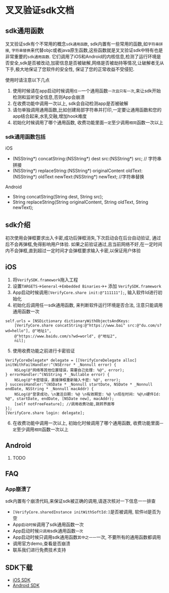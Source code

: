 # 叉叉验证sdk文档

## sdk通用函数
叉叉验证sdk有个不常用的概念`sdk通用函数`, sdk内置有一些常用的函数,如`字符串拼接`, `字符串替换`来代替objc或者java原生函数,这些函数就是叉叉验证sdk中特有也是非常重要的`sdk通用函数`. 它们调用了iOS和Android的内核信息,检测了运行环境是否安全,sdk是否被改动,加密信息是否被破解,网络是否被劫持等情况,让破解者无从下手,极大地保证了您软件的安全性, 保证了您的正常收益不受侵犯. 

使用时请注意以下几点
1. 使用时候请在app启动时候调用`任一`一个通用函数`一次且只有一次`,来让sdk开始检测和监听安全信息,否则App会崩溃
2. 在收费功能中调用一次以上, sdk会自动检测app是否被破解
3. 请勿单独调用通用函数,比如创建局部字符串并打印,一定要让通用函数和您的app结合起来,水乳交融,增加hook难度
4. 初始化时候调用了哪个通用函数, 收费功能里面`一定`至少调用`相同`函数一次以上

### sdk通用函数包括

iOS
* (NSString*) concatString:(NSString*) dest src:(NSString*) src; // 字符串拼接
* (NSString*) replaceString:(NSString*) originalContent oldText:(NSString*) oldText newText:(NSString*) newText; //字符串替换

Android
* String concatString(String dest, String src);
* String replaceString(String originalContent, String oldText, String newText);



## sdk介绍
初次使用会弹框要求出入卡密,成功后弹框消失,下次启动会在后台自动验证, 通过后不会再弹框,免得影响用户体验. 如果之前验证通过,且当前网络不好,在一定时间内不会弹框,直到超过一定时间才会弹框要求输入卡密,以保证用户体验



## iOS

1. 将`VerifySDK.framework`拖入工程
2. 设置`TARGETS`->`General`->`Embedded Binaries`->`+` 添加 `VerifySDK.framework`
3. App启动时候调用`[VerifyCore.share init:@"111111"];`, 输入软件Id进行初始化
4. 初始化后调用任一sdk通用函数, 来判断软件运行环境是否合法, 注意只能调用通用函数一次
```
self.urls = [NSDictionary dictionaryWithObjectsAndKeys:
    [VerifyCore.share concatString:@"https://www.bai" src:@"du.com/s?wd=hello"], @"地址1",
    @"https://www.baidu.com/s?wd=world", @"地址2",
    nil];
```
5. 使用收费功能之前进行卡密验证
```
VerifyCoreDelegate* delegate = [[VerifyCoreDelegate alloc] initWithFailHandler:^(NSError * _Nonnull error) {
    NSLog(@"网络等其他位置错误，需要自己处理: %@", error);
} errorHandler:^(NSString * _Nullable error) {
    NSLog(@"卡密错误，直接弹框重新输入卡密: %@", error);
} successHandler:^(NSDate * _Nonnull startDate, NSDate * _Nonnull endDate, NSString * _Nonnull macAddr) {
    NSLog(@"登录成功，\n激活日期: %@ \n有效期至: %@ \n现在时间: %@\n硬件Id: %@", startDate, endDate, [NSDate new], macAddr);
    [self notFreeFeature]; //调用收费功能,跳转界面等
}];
[VerifyCore.share login: delegate];
```
6. 在收费功能中调用一次以上, 初始化时候调用了哪个通用函数, 收费功能里面`一定`至少调用`相同`函数一次以上



## Android

1. TODO


## FAQ

### App崩溃了

sdk内置有个崩溃代码,来保证sdk被正确的调用,请逐次核对一下信息一一排查

* `[VerifyCore.sharedInstance initWithSoftId:]`是否被调用, 软件id是否为空
* App`启动时候`调用了sdk通用函数一次
* App启动时候`只调用`sdk通用函数`一次`
* App启动时候只调用sdk通用函数`其中之一一`一次, 不要所有的通用函数都调用
* 调用官方demo,查看是否崩溃
* 联系我们进行免费技术支持


## SDK下载
* [iOS SDK](#)
* [Android SDK](#)
